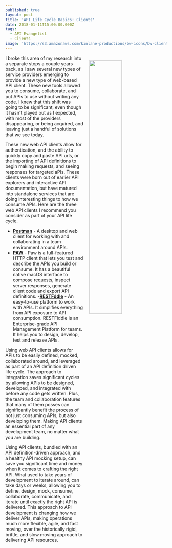 ```yaml
---
published: true
layout: post
title: 'API Life Cycle Basics: Clients'
date: 2018-01-11T15:00:00.000Z
tags:
  - API Evangelist
  - Clients
image: 'https://s3.amazonaws.com/kinlane-productions/bw-icons/bw-client.png'
---
```

<p><img src="https://s3.amazonaws.com/kinlane-productions/bw-icons/bw-client.png" align="right" width="45%" style="padding: 15px;" /></p>I broke this area of my research into a separate stops a couple years back, as I saw several new types of service providers emerging to provide a new type of web-based API client. These new tools allowed you to consume, collaborate, and put APIs to use without writing any code. I knew that this shift was going to be significant, even though it hasn't played out as I expected, with most of the providers disappearing, or being acquired, and leaving just a handful of solutions that we see today.

These new web API clients allow for authentication, and the ability to quickly copy and paste API urls, or the importing of API definitions to begin making requests, and seeing responses for targeted aPIs. These clients were born out of earlier API explorers and interactive API documentation, but have matured into standalone services that are doing interesting things to how we consume APIs. Here are the three web API clients I recommend you consider as part of your API life cycle.

- [**Postman**](https://www.getpostman.com/) - A desktop and web client for working with and collaborating in a team environment around APIs.
- [**PAW**](https://paw.cloud/) - Paw is a full-featured HTTP client that lets you test and describe the APIs you build or consume. It has a beautiful native macOS interface to compose requests, inspect server responses, generate client code and export API definitions.
-[**RESTFddle**](http://www.restfiddle.com/) - An easy-to-use platform to work with APIs. It simplifies everything from API exposure to API consumption. RESTFiddle is an Enterprise-grade API Management Platform for teams. It helps you to design, develop, test and release APIs.

Using web API clients allows for APIs to be easily defined, mocked, collaborated around, and leveraged as part of an API definition driven life cycle. The approach to integration saves significant cycles by allowing APIs to be designed, developed, and integrated with before any code gets written. Plus, the team and collaboration features that many of them posses can significantly benefit the process of not just consuming APIs, but also developing them. Making API clients an essential part of any development team, no matter what you are building.

Using API clients, bundled with an API definition-driven approach, and a healthy API mocking setup, can save you significant time and money when it comes to crafting the right API. What used to take years of development to iterate around, can take days or weeks, allowing you to define, design, mock, consume, collaborate, communicate, and iterate until exactly the right API is delivered. This approach to API development is changing how we deliver APIs, making operations much more flexible, agile, and fast moving, over the historically rigid, brittle, and slow moving approach to delivering API resources.
